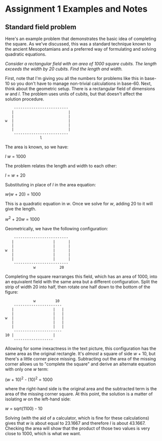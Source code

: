 # Assignment 1 Examples and Notes

## Standard field problem

Here's an example problem that demonstrates the basic idea of completing the square. As we've discussed, this was a standard technique known to the ancient Mesopotamians and a preferred way of formulating and solving quadratic equations.

*Consider a rectangular field with an area of 1000 square cubits. The length exceeds the width by 20 cubits. Find the length and width.*

First, note that I'm giving you all the numbers for problems like this in base-10 so you don't have to manage non-trivial calculations in base-60. Next, think about the geometric setup. There is a rectangular field of dimensions *w* and *l*. The problem uses units of cubits, but that doesn't affect the solution procedure.

```
    -------------------------
   |                         |
   |                         | 
w  |                         |
   |                         |
   |                         |
    -------------------------
                l
```

The area is known, so we have:

*l* *w* = 1000

The problem relates the length and width to each other:

*l* = *w* + 20

Substituting in place of *l* in the area equation:

*w*(*w* + 20) = 1000

This is a quadratic equation in *w*. Once we solve for *w*, adding 20 to it will give the length.

*w*<sup>2</sup> + 20*w* = 1000

Geometrically, we have the following configuration:

```
    -------------------------
   |                  |      |
   |                  |      | 
w  |                  |      |
   |                  |      |
   |                  |      |
    -------------------------
             w           20
```

Completing the square rearranges this field, which has an area of 1000, into an equivalent field with the same area but a different configuration. Split the strip of width 20 into half, then rotate one half down to the bottom of the figure:

```
             w         10
    ----------------------
   |                  |   |
   |                  |   | 
w  |                  |   |
   |                  |   |
   |                  |   |
    ----------------------
10 |                  |    
    ------------------
```

Allowing for some inexactness in the text picture, this configuration has the same area as the original rectangle. It's *almost* a square of side *w* + 10, but there's a little corner piece missing. Subtracting out the area of the missing corner allows us to "complete the square" and derive an alternate equation with only one *w* term:

(*w* + 10)<sup>2</sup> - (10)<sup>2</sup> = 1000

where the right-hand side is the original area and the subtracted term is the area of the missing corner square. At this point, the solution is a matter of isolating *w* on the left-hand side:

*w* = sqrt(1100) - 10

Solving (with the aid of a calculator, which is fine for these calculations) gives that *w* is about equal to 23.1667 and therefore *l* is about 43.1667. Checking the area will show that the product of those two values is very close to 1000, which is what we want.

